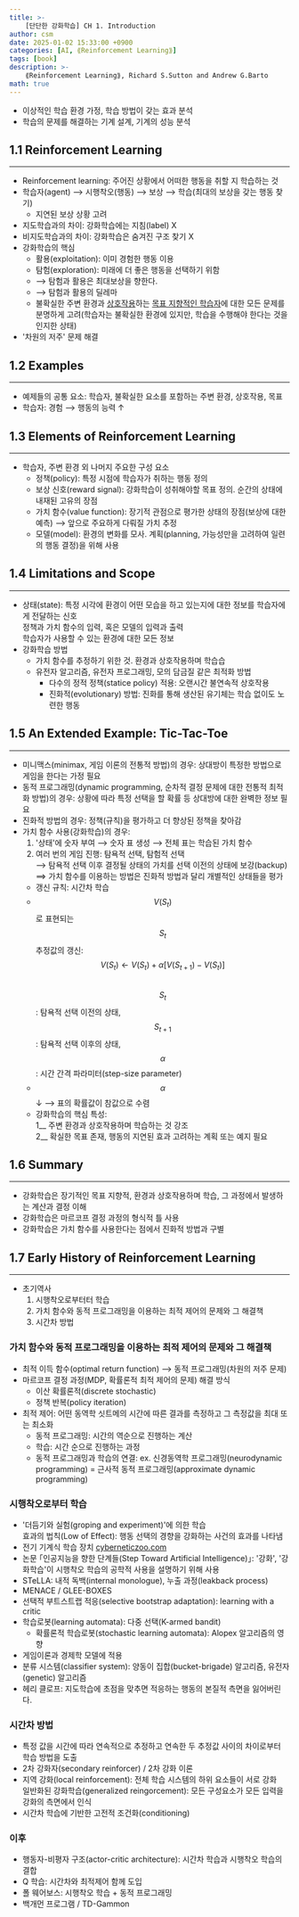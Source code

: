 ```yaml
---
title: >-
    [단단한 강화학습] CH 1. Introduction
author: csm
date: 2025-01-02 15:33:00 +0900
categories: [AI, ⟪Reinforcement Learning⟫]
tags: [book]
description: >-
    ⟪Reinforcement Learning⟫, Richard S.Sutton and Andrew G.Barto
math: true
---
```


- 이상적인 학습 환경 가정, 학습 방법이 갖는 효과 분석
- 학습의 문제를 해결하는 기계 설계, 기계의 성능 분석

## 1.1 Reinforcement Learning
---
- Reinforcement learning: 주어진 상황에서 어떠한 행동을 취할 지 학습하는 것
- 학습자(agent) ⟶ 시행착오(행동) ⟶ 보상 ⟶ 학습(최대의 보상을 갖는 행동 찾기)
    + 지연된 보상 상황 고려
- 지도학습과의 차이: 강화학습에는 지침(label) X
- 비지도학습과의 차이: 강화학습은 숨겨진 구조 찾기 X
- 강화학습의 핵심
    - 활용(exploitation): 이미 경험한 행동 이용
    - 탐험(exploration): 미래에 더 좋은 행동을 선택하기 위함
    +  ⟶ 탐험과 활용은 최대보상을 향한다.
    +  ⟶ 탐험과 활용의 딜레마
    - 불확실한 주변 환경과 <u>상호작용</u>하는 <u>목표 지향적인 학습자</u>에 대한 모든 문제를 분명하게 고려(학습자는 불확실한 환경에 있지만, 학습을 수행해야 한다는 것을 인지한 상태)
- '차원의 저주' 문제 해결

## 1.2 Examples
---
- 예제들의 공통 요소: 학습자, 불확실한 요소를 포함하는 주변 환경, 상호작용, 목표
- 학습자: 경험 ⟶ 행동의 능력 ↑

## 1.3 Elements of Reinforcement Learning
---
- 학습자, 주변 환경 외 나머지 주요한 구성 요소
    - 정책(policy): 특정 시점에 학습자가 취하는 행동 정의
    - 보상 신호(reward signal): 강화학습이 성취해야할 목표 정의. 순간의 상태에 내재된 고유의 장점
    - 가치 함수(value function): 장기적 관점으로 평가한 상태의 장점(보상에 대한 예측) ⟶ 앞으로 주요하게 다뤄질 가치 추정
    - 모델(model): 환경의 변화를 모사. 계획(planning, 가능성만을 고려하여 일련의 행동 결정)을 위해 사용

## 1.4 Limitations and Scope
---
- 상태(state): 특정 시각에 환경이 어떤 모습을 하고 있는지에 대한 정보를 학습자에게 전달하는 신호  
    정책과 가치 함수의 입력, 혹은 모델의 입력과 출력  
    학습자가 사용할 수 있는 환경에 대한 모든 정보
- 강화학습 방법
    - 가치 함수를 추정하기 위한 것. 환경과 상호작용하며 학습습
    - 유전자 알고리즘, 유전자 프로그래밍, 모의 담금질 같은 최적화 방법
        - 다수의 정적 정책(statice policy) 적용: 오랜시간 불연속적 상호작용
        - 진화적(evolutionary) 방법: 진화를 통해 생산된 유기체는 학습 없이도 노련한 행동

## 1.5 An Extended Example: Tic-Tac-Toe
---
- 미니맥스(minimax, 게임 이론의 전통적 방법)의 경우: 상대방이 특정한 방법으로 게임을 한다는 가정 필요
- 동적 프로그래밍(dynamic programming, 순차적 결정 문제에 대한 전통적 최적화 방법)의 경우: 상황에 따라 특정 선택을 할 확률 등 상대방에 대한 완벽한 정보 필요
- 진화적 방법의 경우: 정책(규칙)을 평가하고 더 향상된 정책을 찾아감
- 가치 함수 사용(강화학습)의 경우: 
    1. '상태'에 숫자 부여 ⟶ 숫자 표 생성 ⟶ 전체 표는 학습된 가치 함수  
    2. 여러 번의 게임 진행: 탐욕적 선택, 탐험적 선택  
        ⟶ 탐욕적 선택 이후 결정될 상태의 가치를 선택 이전의 상태에 보강(backup)  
        ⟹ 가치 함수를 이용하는 방법은 진화적 방법과 달리 개별적인 상태들을 평가
    - 갱신 규칙: 시간차 학습   
    - $$V(S_{t})$$로 표현되는 $$S_{t}$$ 추정값의 갱신: $$V(S_{t})  \leftarrow  V(S_{t}) + \alpha \left [V(S_{t+1}) - V(S_{t})  \right ]$$  
        $$S_{t}$$: 탐욕적 선택 이전의 상태, $$S_{t+1}$$: 탐욕적 선택 이후의 상태, $$\alpha$$: 시간 간격 파라미터(step-size parameter) 
    - $$\alpha$$ ↓ ⟶ 표의 확률값이 참값으로 수렴  
    - 강화학습의 핵심 특성:  
        1__ 주변 환경과 상호작용하며 학습하는 것 강조  
        2__ 확실한 목표 존재, 행동의 지연된 효과 고려하는 계획 또는 예지 필요
    
## 1.6 Summary
---
- 강화학습은 장기적인 목표 지향적, 환경과 상호작용하며 학습, 그 과정에서 발생하는 계산과 결정 이해
- 강화학습은 마르코프 결정 과정의 형식적 틀 사용
- 강화학습은 가치 함수를 사용한다는 점에서 진화적 방법과 구별

## 1.7 Early History of Reinforcement Learning
---
- 초기역사
    1. 시행착오로부터터 학습
    2. 가치 함수와 동적 프로그래밍을 이용하는 최적 제어의 문제와 그 해결책
    3. 시간차 방법

### 가치 함수와 동적 프로그래밍을 이용하는 최적 제어의 문제와 그 해결책
- 최적 이득 함수(optimal return function) ⟶ 동적 프로그래밍(차원의 저주 문제)
- 마르코프 결정 과정(MDP, 확률론적 최적 제어의 문제) 해결 방식
    - 이산 확률론적(discrete stochastic)
    - 정책 반복(policy iteration)
- 최적 제어: 어떤 동역학 싯트메의 시간에 따른 결과를 측정하고 그 측정값을 최대 또는 최소화
    - 동적 프로그래밍: 시간의 역순으로 진행하는 계산
    - 학습: 시간 순으로 진행하는 과정
    - 동적 프로그래밍과 학습의 연결: ex. 신경동역학 프로그래밍(neurodynamic programming) = 근사적 동적 프로그래밍(approximate dynamic programming)

### 시행착오로부터 학습
- '더듬기와 실험(groping and experiment)'에 의한 학습  
    효과의 법칙(Low of Effect): 행동 선택의 경향을 강화하는 사건의 효과를 나타냄
- 전기 기계식 학습 장치 [cyberneticzoo.com](https://cyberneticzoo.com/)
- 논문 ｢인공지능을 향한 단계들(Step Toward Artificial Intelligence)｣: '강화', '강화학습'이 시행착오 학습의 공학적 사용을 설명하기 위해 사용
- STeLLA: 내적 독백(internal monologue), 누출 과정(leakback process)
- MENACE / GLEE-BOXES
- 선택적 부트스트랩 적응(selective bootstrap adaptation): learning with a critic
- 학습로봇(learning automata): 다중 선택(K-armed bandit)
    - 확률론적 학습로봇(stochastic learning automata): Alopex 알고리즘의 영향
- 게임이론과 경제학 모델에 적용
- 분류 시스템(classifier system): 양동이 집합(bucket-brigade) 알고리즘, 유전자(genetic) 알고리즘
- 헤리 클로프: 지도학습에 초점을 맞추면 적응하는 행동의 본질적 측면을 잃어버린다.

### 시간차 방법
- 특정 값을 시간에 따라 연속적으로 추정하고 연속한 두 추정값 사이의 차이로부터 학습 방법을 도출
- 2차 강화자(secondary reinforcer) / 2차 강화 이론
- 지역 강화(local reinforcement): 전체 학습 시스템의 하위 요소들이 서로 강화  
    일반화된 강화학습(generalized reingorcement): 모든 구성요소가 모든 입력을 강화의 측면에서 인식
- 시간차 학습에 기반한 고전적 조건화(conditioning)

### 이후
- 행동자-비평자 구조(actor-critic architecture): 시간차 학습과 시행착오 학습의 결합
- Q 학습: 시간차와 최적제어 함께 도입
- 폴 웨어보스: 시행착오 학습 + 동적 프로그래밍
- 백개먼 프로그램 / TD-Gammon